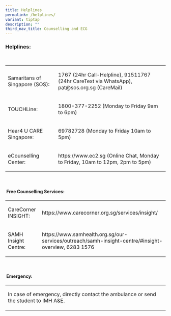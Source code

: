 ```yaml
---
title: Helplines
permalink: /helplines/
variant: tiptap
description: ""
third_nav_title: Counselling and ECG
---
```

<h3><strong>Helplines:</strong></h3>
<p>&nbsp;&nbsp;</p>
<table style="minWidth: 50px">
<colgroup>
<col>
<col>
</colgroup>
<tbody>
<tr>
<td rowspan="1" colspan="1">
<p>Samaritans of Singapore (SOS):</p>
</td>
<td rowspan="1" colspan="1">
<p>1767 (24hr Call-Helpline), 91511767 (24hr CareText via WhatsApp), <a rel="noopener noreferrer nofollow" target="_blank">pat@sos.org.sg</a> (CareMail)</p>
</td>
</tr>
<tr>
<td rowspan="1" colspan="1">
<p>TOUCHLine:</p>
</td>
<td rowspan="1" colspan="1">
<p>1800-377-2252 (Monday to Friday 9am to 6pm)</p>
</td>
</tr>
<tr>
<td rowspan="1" colspan="1">
<p>Hear4 U CARE Singapore:</p>
</td>
<td rowspan="1" colspan="1">
<p>69782728 (Monday to Friday 10am to 5pm)</p>
</td>
</tr>
<tr>
<td rowspan="1" colspan="1">
<p>eCounselling Center:</p>
</td>
<td rowspan="1" colspan="1">
<p><a rel="noopener noreferrer nofollow" target="_blank">https://www.ec2.sg</a> (Online
Chat, Monday to Friday, 10am to 12pm, 2pm to 5pm)</p>
</td>
</tr>
</tbody>
</table>
<p>&nbsp;</p>
<h4>&nbsp;Free Counselling Services:</h4>
<table style="minWidth: 50px">
<colgroup>
<col>
<col>
</colgroup>
<tbody>
<tr>
<td rowspan="1" colspan="1">
<p>CareCorner INSIGHT:</p>
</td>
<td rowspan="1" colspan="1">
<p><a rel="noopener noreferrer nofollow" target="_blank">https://www.carecorner.org.sg/services/insight/</a>
</p>
</td>
</tr>
<tr>
<td rowspan="1" colspan="1">
<p>SAMH Insight Centre:</p>
</td>
<td rowspan="1" colspan="1">
<p><a rel="noopener noreferrer nofollow" target="_blank">https://www.samhealth.org.sg/our-services/outreach/samh-insight-centre/#insight-overview</a>,
6283 1576</p>
</td>
</tr>
</tbody>
</table>
<p>&nbsp;</p>
<h4>&nbsp;Emergency:</h4>
<table style="minWidth: 25px">
<colgroup>
<col>
</colgroup>
<tbody>
<tr>
<td rowspan="1" colspan="1">
<p>In case of emergency, directly contact the ambulance or send the student
to IMH A&amp;E.</p>
</td>
</tr>
</tbody>
</table>
<p></p>